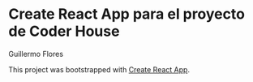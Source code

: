 # Create React App para el proyecto de Coder House

Guillermo Flores

This project was bootstrapped with [Create React App](https://github.com/facebook/create-react-app).

